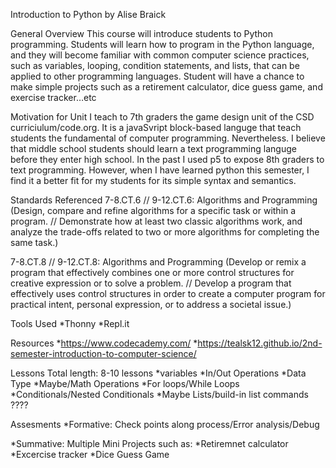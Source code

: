 Introduction to Python
by Alise Braick

General Overview
This course will introduce students to Python programming. Students will learn how to program in the Python language, and they will become familiar with common computer science practices, such as variables, looping, condition statements, and lists, that can be applied to other programming languages. Student will have a chance to make simple projects such as a retirement calculator, dice guess game, and exercise tracker…etc

Motivation for Unit
I teach to 7th graders the game design unit of the CSD curriciulum/code.org. It is a javaSvript block-based languge that teach students the fundamental of computer programming. Nevertheless. I believe that middle school students should learn a text programming languge before they enter high school. In the past I used p5 to expose 8th graders to text programming. However, when I have learned python this semester, I find it a better fit for my students for its simple syntax and semantics.

Standards Referenced
7-8.CT.6 // 9-12.CT.6: Algorithms and Programming (Design, compare and refine algorithms for a specific task or within a program. // Demonstrate how at least two classic algorithms work, and analyze the trade-offs related to two or more algorithms for completing the same task.)

7-8.CT.8 // 9-12.CT.8: Algorithms and Programming (Develop or remix a program that effectively combines one or more control structures for creative expression or to solve a problem. // Develop a program that effectively uses control structures in order to create a computer program for practical intent, personal expression, or to address a societal issue.)

Tools Used
*Thonny *Repl.it

Resources
*https://www.codecademy.com/ *https://tealsk12.github.io/2nd-semester-introduction-to-computer-science/

Lessons
Total length: 8-10 lessons *variables *In/Out Operations *Data Type *Maybe/Math Operations *For loops/While Loops *Conditionals/Nested Conditionals *Maybe Lists/build-in list commands ????

Assesments
*Formative: Check points along process/Error analysis/Debug

*Summative:
Multiple Mini Projects such as: *Retiremnet calculator *Excercise tracker *Dice Guess Game

